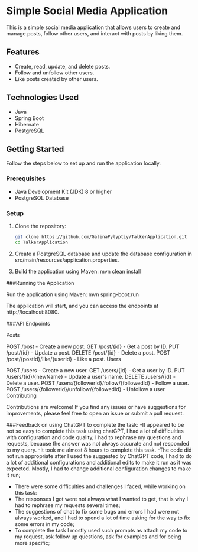 # Simple Social Media Application

This is a simple social media application that allows users to create and manage posts, follow other users, and interact with posts by liking them.

## Features

- Create, read, update, and delete posts.
- Follow and unfollow other users.
- Like posts created by other users.

## Technologies Used

- Java
- Spring Boot
- Hibernate
- PostgreSQL

## Getting Started

Follow the steps below to set up and run the application locally.

### Prerequisites

- Java Development Kit (JDK) 8 or higher
- PostgreSQL Database

### Setup

1. Clone the repository:

   ```sh
   git clone https://github.com/GalinaPylyptiy/TalkerApplication.git
   cd TalkerApplication
   
2. Create a PostgreSQL database and update the database configuration in src/main/resources/application.properties.
3. Build the application using Maven: mvn clean install

###Running the Application

Run the application using Maven: mvn spring-boot:run

The application will start, and you can access the endpoints at http://localhost:8080.

###API Endpoints

Posts

POST /post - Create a new post.
GET /post/{id} - Get a post by ID.
PUT /post/{id} - Update a post.
DELETE /post/{id} - Delete a post.
POST /post/{postId}/like/{userId} - Like a post.
Users

POST /users - Create a new user.
GET /users/{id} - Get a user by ID.
PUT /users/{id}/{newName} - Update a user's name.
DELETE /users/{id} - Delete a user.
POST /users/{followerId}/follow/{followedId} - Follow a user.
POST /users/{followerId}/unfollow/{followedId} - Unfollow a user.
Contributing

Contributions are welcome! If you find any issues or have suggestions for improvements, please feel free to open an issue or submit a pull request.

###Feedback on using ChatGPT to complete the task:
-It appeared to be not so easy to complete this task using chatGPT, I had a lot of difficulties with configuration and code quality,
I had to rephrase my questions and requests, because the answer was not always accurate and not responded to my query.
-It took me almost 8 hours to complete this task.
-The code did not run appropriate after I used the suggested by ChatGPT code, I had to do a lot of additional configurations and additional edits to make it run as it was expected.
Mostly, I had to change additional configuration changes to make it run;
- There were some difficulties and challenges I faced, while working on this task: 
- The responses I got were not always what I wanted to get, that is why I had to rephrase my requests several times;
- The suggestions of chat to fix some bugs and errors I had  were not always worked, and I had to spend 
a lot of time asking for the way to fix some errors in my code;
- To complete the task I mostly used such prompts as attach my code to my request, ask follow up questions, ask for examples and for being more specific;




